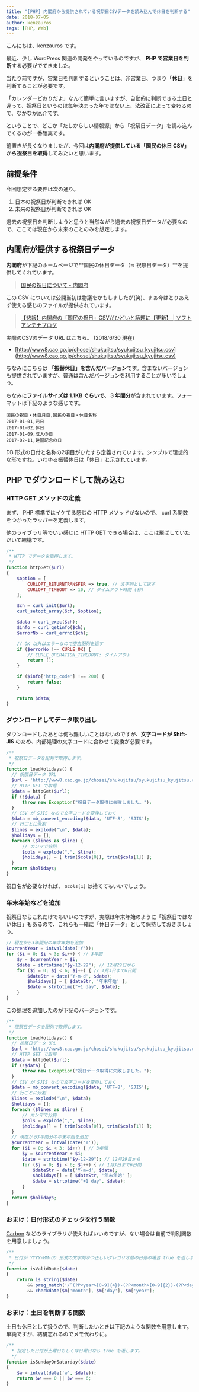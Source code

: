 ```yaml
---
title: "[PHP] 内閣府から提供されている祝祭日CSVデータを読み込んで休日を判断する"
date: 2018-07-05
author: kenzauros
tags: [PHP, Web]
---
```


こんにちは、kenzauros です。

最近、少し WordPress 関連の開発をやっているのですが、 **PHP で営業日を判断**する必要がでてきました。

当たり前ですが、営業日を判断するということは、非営業日、つまり「**休日**」を判断することが必要です。

「カレンダーどおりだよ」なんて簡単に言いますが、自動的に判断できる土日と違って、祝祭日というのは毎年決まった年ではない上、法改正によって変わるので、なかなか厄介です。

ということで、どこか「たしからしい情報源」から「祝祭日データ」を読み込んでくるのが一番確実です。

前置きが長くなりましたが、今回は**内閣府が提供している「国民の休日 CSV」から祝祭日を取得**してみたいと思います。

## 前提条件

今回想定する要件は次の通り。

1. 日本の祝祭日が判断できれば OK
2. 未来の祝祭日が判断できれば OK

過去の祝祭日を判断しようと思うと当然ながら過去の祝祭日データが必要なので、ここでは現在から未来のことのみを想定します。

## 内閣府が提供する祝祭日データ

**内閣府**が下記のホームページで**国民の休日データ（≒ 祝祭日データ）**を提供してくれています。

> [国民の祝日について - 内閣府](http://www8.cao.go.jp/chosei/shukujitsu/gaiyou.html)

この CSV については公開当初は物議をかもしましたが(笑)、まぁ今はとりあえず使える感じのファイルが提供されています。

> [【悲報】内閣府の「国民の祝日」CSVがひどいと話題に【更新】 | ソフトアンテナブログ](https://www.softantenna.com/wp/webservice/naikakufu-shukujitsu-csv-format/)

実際のCSVのデータ URL はこちら。 (2018/6/30 現在)

- [http://www8.cao.go.jp/chosei/shukujitsu/syukujitsu_kyujitsu.csv](http://www8.cao.go.jp/chosei/shukujitsu/syukujitsu_kyujitsu.csv)

ちなみにこちらは **「振替休日」を含んだバージョン**です。含まないバージョンも提供されていますが、普通は含んだバージョンを利用することが多いでしょう。

ちなみに**ファイルサイズは 1.1KB ぐらいで、 3 年間分**が含まれています。フォーマットは下記のような感じです。

```
国民の祝日・休日月日,国民の祝日・休日名称
2017-01-01,元日
2017-01-02,休日
2017-01-09,成人の日
2017-02-11,建国記念の日
```

DB 形式の日付と名称の2項目がひたすら定義されています。シンプルで理想的な形ですね。いわゆる振替休日は「休日」と示されています。

## PHP でダウンロードして読み込む

### HTTP GET メソッドの定義

まず、 PHP 標準ではイケてる感じの HTTP メソッドがないので、 curl 系関数をつかったラッパーを定義します。

他のライブラリ等でいい感じに HTTP GET できる場合は、ここは飛ばしていただいて結構です。

```php
/**
 * HTTP でデータを取得します。
 */
function httpGet($url)
{
    $option = [
        CURLOPT_RETURNTRANSFER => true, // 文字列として返す
        CURLOPT_TIMEOUT => 10, // タイムアウト時間 (秒)
    ];

    $ch = curl_init($url);
    curl_setopt_array($ch, $option);

    $data = curl_exec($ch);
    $info = curl_getinfo($ch);
    $errorNo = curl_errno($ch);

    // OK 以外はエラーなので空白配列を返す
    if ($errorNo !== CURLE_OK) {
        // CURLE_OPERATION_TIMEDOUT: タイムアウト
        return [];
    }

    if ($info['http_code'] !== 200) {
        return false;
    }

    return $data;
}
```

### ダウンロードしてデータ取り出し

ダウンロードしたあとは何も難しいことはないのですが、**文字コードが Shift-JIS** のため、内部処理の文字コードに合わせて変換が必要です。

```php
/**
 * 祝祭日データを配列で取得します。
 */
function loadHolidays() {
  // 祝祭日データ URL
  $url = 'http://www8.cao.go.jp/chosei/shukujitsu/syukujitsu_kyujitsu.csv';
  // HTTP GET で取得
  $data = httpGet($url);
  if (!$data) {
      throw new Exception("祝日データ取得に失敗しました。");
  }
  // CSV が SJIS なので文字コードを変換しておく
  $data = mb_convert_encoding($data, 'UTF-8', 'SJIS');
  // 行ごとに分割
  $lines = explode("\n", $data);
  $holidays = [];
  foreach ($lines as $line) {
      // カンマで分割
      $cols = explode(",", $line);
      $holidays[] = [ trim($cols[0]), trim($cols[1]) ];
  }
  return $holidays;
}
```

祝日名が必要なければ、 `$cols[1]` は捨ててもいいでしょう。

### 年末年始などを追加

祝祭日ならこれだけでもいいのですが、実際は年末年始のように「祝祭日ではない休日」もあるので、これらも一緒に「休日データ」として保持しておきましょう。

```php
// 現在から3年間分の年末年始を追加
$currentYear = intval(date('Y'));
for ($i = 0; $i < 3; $i++) { // 3年間
    $y = $currentYear + $i;
    $date = strtotime("$y-12-29"); // 12月29日から
    for ($j = 0; $j < 6; $j++) { // 1月3日まで6日間
        $dateStr = date('Y-m-d', $date);
        $holidays[] = [ $dateStr, '年末年始' ];
        $date = strtotime("+1 day", $date);
    }
}
```

この処理を追加したのが下記のバージョンです。

```php
/**
 * 祝祭日データを配列で取得します。
 */
function loadHolidays() {
  // 祝祭日データ URL
  $url = 'http://www8.cao.go.jp/chosei/shukujitsu/syukujitsu_kyujitsu.csv';
  // HTTP GET で取得
  $data = httpGet($url);
  if (!$data) {
      throw new Exception("祝日データ取得に失敗しました。");
  }
  // CSV が SJIS なので文字コードを変換しておく
  $data = mb_convert_encoding($data, 'UTF-8', 'SJIS');
  // 行ごとに分割
  $lines = explode("\n", $data);
  $holidays = [];
  foreach ($lines as $line) {
      // カンマで分割
      $cols = explode(",", $line);
      $holidays[] = [ trim($cols[0]), trim($cols[1]) ];
  }
  // 現在から3年間分の年末年始を追加
  $currentYear = intval(date('Y'));
  for ($i = 0; $i < 3; $i++) { // 3年間
      $y = $currentYear + $i;
      $date = strtotime("$y-12-29"); // 12月29日から
      for ($j = 0; $j < 6; $j++) { // 1月3日まで6日間
          $dateStr = date('Y-m-d', $date);
          $holidays[] = [ $dateStr, '年末年始' ];
          $date = strtotime("+1 day", $date);
      }
  }
  return $holidays;
}
```

### おまけ：日付形式のチェックを行う関数

[Carbon](https://carbon.nesbot.com/) などのライブラリが使えればいいのですが、ない場合は自前で判別関数を用意しましょう。

```php
/**
 * 日付が YYYY-MM-DD 形式の文字列かつ正しいグレゴリオ暦の日付の場合 true を返します。
 */
function isValidDate($date)
{
    return is_string($date)
        && preg_match('/^(?P<year>[0-9]{4})-(?P<month>[0-9]{2})-(?P<day>[0-9]{2})$/', $date, $m) === 1
        && checkdate($m['month'], $m['day'], $m['year'];
}
```

### おまけ：土日を判断する関数

土日も休日として扱うので、判断したいときは下記のような関数を用意します。単純ですが、結構忘れるのでメモ代わりに。

```php
/**
  * 指定した日付が土曜日もしくは日曜日なら true を返します。
  */
function isSundayOrSaturday($date)
{
    $w = intval(date('w', $date));
    return $w === 0 || $w === 6;
}
```

